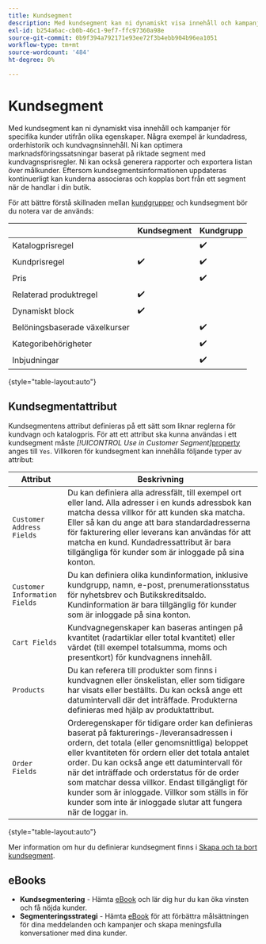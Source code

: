 ```yaml
---
title: Kundsegment
description: Med kundsegment kan ni dynamiskt visa innehåll och kampanjer för specifika kunder.
exl-id: b254a6ac-cb0b-46c1-9ef7-ffc97360a98e
source-git-commit: 0b9f394a792171e93ee72f3b4ebb904b96ea1051
workflow-type: tm+mt
source-wordcount: '484'
ht-degree: 0%

---
```


# Kundsegment

Med kundsegment kan ni dynamiskt visa innehåll och kampanjer för specifika kunder utifrån olika egenskaper. Några exempel är kundadress, orderhistorik och kundvagnsinnehåll. Ni kan optimera marknadsföringssatsningar baserat på riktade segment med kundvagnsprisregler. Ni kan också generera rapporter och exportera listan över målkunder. Eftersom kundsegmentsinformationen uppdateras kontinuerligt kan kunderna associeras och kopplas bort från ett segment när de handlar i din butik.

För att bättre förstå skillnaden mellan [kundgrupper](../customers/customer-groups.md) och kundsegment bör du notera var de används:

|  | Kundsegment | Kundgrupp |
|--- |--- |--- |
| Katalogprisregel |  | ✔️ |
| Kundprisregel | ✔️ | ✔️ |
| Pris |  | ✔️ |
| Relaterad produktregel | ✔️ |  |
| Dynamiskt block | ✔️ |  |
| Belöningsbaserade växelkurser |  | ✔️ |
| Kategoribehörigheter |  | ✔️ |
| Inbjudningar |  | ✔️ |

{style="table-layout:auto"}

## Kundsegmentattribut

Kundsegmentens attribut definieras på ett sätt som liknar reglerna för kundvagn och katalogpris. För att ett attribut ska kunna användas i ett kundsegment måste _[!UICONTROL Use in Customer Segment]_[property](attribute-properties.md#) anges till `Yes`. Villkoren för kundsegment kan innehålla följande typer av attribut:

| Attribut | Beskrivning |
|---|---|
| `Customer Address Fields` | Du kan definiera alla adressfält, till exempel ort eller land. Alla adresser i en kunds adressbok kan matcha dessa villkor för att kunden ska matcha. Eller så kan du ange att bara standardadresserna för fakturering eller leverans kan användas för att matcha en kund. Kundadressattribut är bara tillgängliga för kunder som är inloggade på sina konton. |
| `Customer Information Fields` | Du kan definiera olika kundinformation, inklusive kundgrupp, namn, e-post, prenumerationsstatus för nyhetsbrev och Butikskreditsaldo. Kundinformation är bara tillgänglig för kunder som är inloggade på sina konton. |
| `Cart Fields` | Kundvagnegenskaper kan baseras antingen på kvantitet (radartiklar eller total kvantitet) eller värdet (till exempel totalsumma, moms och presentkort) för kundvagnens innehåll. |
| `Products` | Du kan referera till produkter som finns i kundvagnen eller önskelistan, eller som tidigare har visats eller beställts. Du kan också ange ett datumintervall där det inträffade. Produkterna definieras med hjälp av produktattribut. |
| `Order Fields` | Orderegenskaper för tidigare order kan definieras baserat på fakturerings-/leveransadressen i ordern, det totala (eller genomsnittliga) beloppet eller kvantiteten för ordern eller det totala antalet order. Du kan också ange ett datumintervall för när det inträffade och orderstatus för de order som matchar dessa villkor. Endast tillgängligt för kunder som är inloggade. Villkor som ställs in för kunder som inte är inloggade slutar att fungera när de loggar in. |

{style="table-layout:auto"}

Mer information om hur du definierar kundsegment finns i [Skapa och ta bort kundsegment](../customers/customer-segment-create.md).

## eBooks

- **Kundsegmentering** - Hämta [eBook](https://business.adobe.com/resources/identifying-your-most-profitable-customers-introduction-customer-segmentation.html) och lär dig hur du kan öka vinsten och få nöjda kunder.
- **Segmenteringsstrategi** - Hämta [eBook](https://business.adobe.com/resources/3-segmentation-tactics-ignite-conversion.html) för att förbättra målsättningen för dina meddelanden och kampanjer och skapa meningsfulla konversationer med dina kunder.
